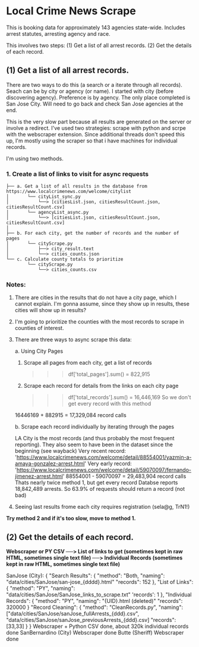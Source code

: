 # Local Crime News Scrape

This is booking data for approximately 143 agencies state-wide. Includes arrest statutes, arresting agency and race.

This involves two steps: (1) Get a list of all arrest records. (2) Get the details of each record.

## (1) Get a list of all arrest records.  

There are two ways to do this (a search or a iterate through all records).  Seach can be by city or agency (or name).  I started with city (before discovering agency).  Preference is by agency.  The only place completed is San Jose City.  Will need to go back and check San Jose agencies at the end.

This is the very slow part because all results are generated on the server or involve a redirect.  I've used two strategies: scrape with python and scrpe with the webscraper extension.  Since additional threads don't speed this up, I'm mostly using the scraper so that i have machines for individual records.


I'm using two methods.  
### 1. Create a list of links to visit for async requests

    ├── a. Get a list of all results in the database from https://www.localcrimenews.com/welcome/citylist
    │       └── cityList_sync.py
    │           └──> [citiesList.json, citiesResultCount.json, citiesResultCount.csv]
    │       └── agencyList_async.py
    │           └──> [citiesList.json, citiesResultCount.json, citiesResultCount.csv]
    │    
    ├── b. For each city, get the number of records and the number of pages
    │       └── cityScrape.py
    │           ├──> city_result.text
    │           └──> cities_counts.json
    └── c. Calculate county totals to prioritize
            └── cityScrape.py
                └──> cities_counts.csv

### Notes:

1. There are cities in the results that do not have a city page, which I cannot explain. I'm gonna assume, since they show up in results, these cities will show up in results?
2. I'm going to prioritize the counties with the most records to scrape in counties of interest.
3. There are three ways to async scrape this data:

   a. Using City Pages

   1. Scrape all pages from each city, get a list of records
      > > > df['total_pages'].sum() = 822,915
   2. Scrape each record for details from the links on each city page
      > > > df['total_records'].sum() = 16,446,169
      > > > So we don't get every record with this method

   16446169 + 882915 = 17,329,084 record calls

   b. Scrape each record individually by iterating through the pages

   LA City is the most records (and thus probably the most frequent reporting). They also seem to have been in the dataset since the beginning (see wayback)
   Very recent record: 'https://www.localcrimenews.com/welcome/detail/88554001/yazmin-a-amaya-gonzalez-arrest.html'
   Very early record: 'https://www.localcrimenews.com/welcome/detail/59070097/fernando-jimenez-arrest.html'
   88554001 - 59070097 = 29,483,904 record calls
   Thats nearly twice method 1, but get every record
   Databse reports 18,842,489 arrests. So 63.9% of requests should return a record (not bad)

4. Seeing last results frome each city requires registration (sela@g, TrN1!)

**Try method 2 and if it's too slow, move to method 1.**


## (2) Get the details of each record.

**Webscraper or PY CSV ──> List of links to get (sometimes kept in raw HTML, sometimes single text file) ──> Individual Records (sometimes kept in raw HTML, sometimes single text file)**


SanJose (City): {
   "Search Results": {
      "method": "Both,
      "naming": "data/cities/SanJose/san-jose_{dddd}.html"
      "records": 152
   },
   "List of Links": {
      "method": "PY",
      "naming": "data/cities/SanJose/SanJose_links_to_scrape.txt"
      'records': 1
   },
   "Individual Records": {
      "method": "PY",
      "naming": "{UID}.html (deleted)"
      "records": 320000
   }
   "Record Cleaning": {
      "method": "CleanRecords.py",
      "naming": ["data/cities/SanJose/sanJose_fullArrests_{ddd}.csv", "data/cities/SanJose/sanJose_previousArrests_{ddd}.csv]
      "records": [33,33]
   }
}
   Webscraper + Python CSV done, about 320k individual records done
SanBernardino (City) Webscraper done
Butte (Sheriff) Webscraper done

